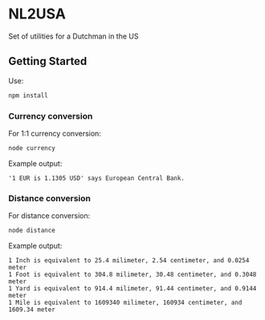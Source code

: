 # NL2USA

Set of utilities for a Dutchman in the US

## Getting Started

Use:

```bash
npm install
```

### Currency conversion

For 1:1 currency conversion:

```bash
node currency
```

Example output:

```output
'1 EUR is 1.1305 USD' says European Central Bank.
```

### Distance conversion

For distance conversion:

```bash
node distance
```

Example output:

```output
1 Inch is equivalent to 25.4 milimeter, 2.54 centimeter, and 0.0254 meter
1 Foot is equivalent to 304.8 milimeter, 30.48 centimeter, and 0.3048 meter
1 Yard is equivalent to 914.4 milimeter, 91.44 centimeter, and 0.9144 meter
1 Mile is equivalent to 1609340 milimeter, 160934 centimeter, and 1609.34 meter
```

